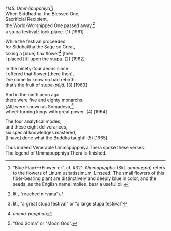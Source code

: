 *\[145. Ummāpupphiya*[^1]*\]*  
When Siddhattha, the Blessed One,  
Sacrificial Recipient,  
the World-Worshipped One passed away,[^2]  
a stupa festival[^3] took place. (1) \[1961\]

While the festival proceeded  
for Siddhattha the Sage so Great,  
taking a \[blue\] flax flower[^4] \[then  
I placed \[it\] upon the stupa. (2) \[1962\]

In the ninety-four aeons since  
I offered that flower \[there then\],  
I’ve come to know no bad rebirth:  
that’s the fruit of stupa-*pūjā.* (3) \[1963\]

And in the ninth aeon ago  
there were five and eighty monarchs.  
\[All\] were known as Somadeva,[^5]  
wheel-turning kings with great power. (4) \[1964\]

The four analytical modes,  
and these eight deliverances,  
six special knowledges mastered,  
\[I have\] done what the Buddha taught! (5) \[1965\]

Thus indeed Venerable Ummāpupphiya Thera spoke these verses.  
The legend of Ummāpupphiya Thera is finished.  
[^1]: “Blue Flax*-*Flower-er”. cf. \#321. *Ummāpuppha* (Skt. *umāpuṣpa*)
    refers to the flowers of Linum usitatissimum, Linseed. The small
    flowers of this fiber-bearing plant are distinctively and deeply
    blue in color, and the seeds, as the English name implies, bear a
    useful oil.  
[^2]: lit., “reached nirvana”  
[^3]: lit., “a great stupa festival” or “a large stupa festival”  
[^4]: *ummā-pupphaŋ*  
[^5]: “God Soma” or “Moon God”.
